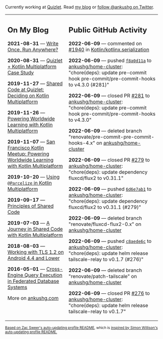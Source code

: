 Currently working at [Quizlet](https://quizlet.com/). Read [my blog](https://ankushg.com/) or [follow @ankushg on Twitter](https://twitter.com/ankushg).

<table><tr><td valign="top" width="40%">

## On My Blog
<!-- blog starts -->
**2021-08-31** — [Write Once, Run Anywhere?](https://ankushg.com/posts/write-once-run-anywhere-increment/)

**2020-08-31** — [Quizlet + Kotlin Multiplatform Case Study](https://ankushg.com/posts/quizlet-kotlin-multiplatform-case-study/)

**2019-11-27** — [Shared Code at Quizlet: Deciding on Kotlin Multiplatform](https://ankushg.com/posts/shared-code-kotlin-multiplatform/)

**2019-11-26** — [Powering Worldwide Learning with Kotlin Multiplatform](https://ankushg.com/speaking/droidcon-sf-2019)

**2019-11-07** — [San Francisco Kotlin Meetup: Powering Worldwide Learning with Kotlin Multiplatform](https://ankushg.com/speaking/sf-kotlin-meetup-2019)

**2019-10-20** — [Using `@Parcelize` in Kotlin Multiplatform](https://ankushg.com/posts/multiplatform-parcelize/)

**2019-09-17** — [Principles of Shared Code](https://ankushg.com/speaking/denver-startup-week-2019)

**2019-07-03** — [A Journey in Shared Code with Kotlin Multiplatform](https://ankushg.com/speaking/droidcon-berlin-2019)

**2018-08-03** — [Working with TLS 1.2 on Android 4.4 and Lower](https://ankushg.com/posts/tls-1.2-on-android/)

**2016-05-01** — [Cross-Engine Query Execution in Federated Database Systems](https://ankushg.com/projects/thesis)
<!-- blog ends -->
More on [ankushg.com](https://ankushg.com/)
</td><td valign="top" width="60%">

## Public GitHub Activity
<!-- githubActivity starts -->
**2022-06-09** — commented on [#1940](https://github.com/Kotlin/kotlinx.serialization/issues/1940#issuecomment-1151594065) in [Kotlin/kotlinx.serialization](https://api.github.com/repos/Kotlin/kotlinx.serialization)

**2022-06-09** — pushed [`f8a0d11a`](https://github.com/ankushg/home-cluster/commit/f8a0d11a362166a2687d1ca80862b439cc763ced) to [ankushg/home-cluster](https://api.github.com/repos/ankushg/home-cluster): "chore(deps): update pre-commit hook pre-commit/pre-commit-hooks to v4.3.0 (#281)"

**2022-06-09** — closed PR [#281](https://github.com/ankushg/home-cluster/pull/281) to [ankushg/home-cluster](https://api.github.com/repos/ankushg/home-cluster): "chore(deps): update pre-commit hook pre-commit/pre-commit-hooks to v4.3.0"

**2022-06-09** — deleted branch "renovate/pre-commit-pre-commit-hooks-4.x" on [ankushg/home-cluster](https://api.github.com/repos/ankushg/home-cluster)

**2022-06-09** — closed PR [#279](https://github.com/ankushg/home-cluster/pull/279) to [ankushg/home-cluster](https://api.github.com/repos/ankushg/home-cluster): "chore(deps): update dependency fluxcd/flux2 to v0.31.1"

**2022-06-09** — pushed [`6d6e7ab1`](https://github.com/ankushg/home-cluster/commit/6d6e7ab17ea425ea7a9fb964e367730fc96a8904) to [ankushg/home-cluster](https://api.github.com/repos/ankushg/home-cluster): "chore(deps): update dependency fluxcd/flux2 to v0.31.1 (#279)"

**2022-06-09** — deleted branch "renovate/fluxcd-flux2-0.x" on [ankushg/home-cluster](https://api.github.com/repos/ankushg/home-cluster)

**2022-06-09** — pushed [`c8aede6c`](https://github.com/ankushg/home-cluster/commit/c8aede6c25d80f7440b691bfa41c8efc24b8b623) to [ankushg/home-cluster](https://api.github.com/repos/ankushg/home-cluster): "chore(deps): update helm release tailscale-relay to v0.1.7 (#276)"

**2022-06-09** — deleted branch "renovate/patch-tailscale" on [ankushg/home-cluster](https://api.github.com/repos/ankushg/home-cluster)

**2022-06-09** — closed PR [#276](https://github.com/ankushg/home-cluster/pull/276) to [ankushg/home-cluster](https://api.github.com/repos/ankushg/home-cluster): "chore(deps): update helm release tailscale-relay to v0.1.7"
<!-- githubActivity ends -->
</td></tr></table>

<sub><a href="https://github.com/ZacSweers/ZacSweers">Based on Zac Sweer's auto-updating profile README</a>, which is <a href="https://simonwillison.net/2020/Jul/10/self-updating-profile-readme/">inspired by Simon Willison's auto-updating profile README.</a></sub>